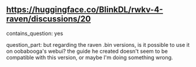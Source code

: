 ## https://huggingface.co/BlinkDL/rwkv-4-raven/discussions/20

contains_question: yes

question_part: but regarding the raven .bin versions, is it possible to use it on oobabooga's webui? the guide he created doesn't seem to be compatible with this version, or maybe I'm doing something wrong.